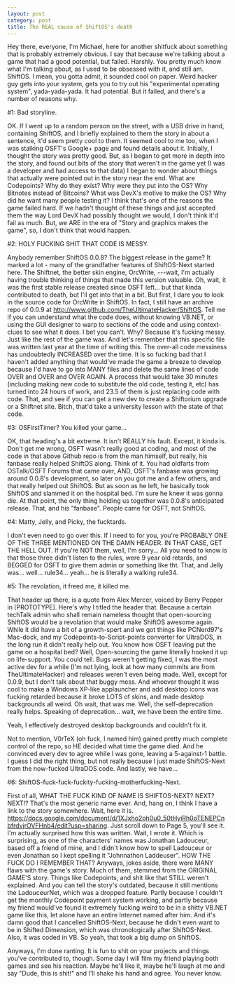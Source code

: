 ```yaml
---
layout: post
category: post
title: The REAL cause of ShiftOS's death
---
```


Hey there, everyone, I'm Michael, here for another shitfuck about something that is probably extremely obvious. I say that because we're talking about a game that had a good potential, but failed. Harshly. You pretty much know what I'm talking about, as I used to be obsessed with it, and still am. ShiftOS. I mean, you gotta admit, it sounded cool on paper. Weird hacker guy gets into your system, gets you to try out his "experimental operating system", yada-yada-yada. It had potential. But it failed, and there's a number of reasons why. 

#1: Bad storyline.

OK. If I went up to a random person on the street, with a USB drive in hand, containing ShiftOS, and I briefly explained to them the story in about a sentence, it'd seem pretty cool to them. It seemed cool to me too, when I was stalking OSFT's Google+ page and found details about it. Initially, I thought the story was pretty good. But, as I began to get more in depth into the story, and found out bits of the story that weren't in the game yet (I was a developer and had access to that data) I began to wonder about things that actually were pointed out in the story near the end. What are Codepoints? Why do they exist? Why were they put into the OS? Why Bitnotes instead of Bitcoins? What was DevX's motive to make the OS? Why did he want many people testing it? I think that's one of the reasons the game failed hard. If we hadn't thought of these things and just accepted them the way Lord DevX had possibly thought we would, I don't think it'd fail as much. But, we ARE in the era of "Story and graphics makes the game", so, I don't think that would happen.

#2: HOLY FUCKING SHIT THAT CODE IS MESSY.

Anybody remember ShiftOS 0.0.8? The biggest release in the game? It marked a lot - many of the grandfather features of ShiftOS-Next started here. The Shiftnet, the better skin engine, OrcWrite, ---wait, I'm actually having trouble thinking of things that made this version valuable. Oh, wait, it was the first stable release created since OSFT left... but that kinda contributed to death, but I'll get into that in a bit. But first, I dare you to look in the source code for OrcWrite in ShiftOS. In fact, I still have an archive repo of 0.0.9 at http://www.github.com/TheUltimateHacker/ShiftOS. Tell me if you can understand what the code does, without knowing VB.NET, or using the GUI designer to warp to sections of the code and using context-clues to see what it does. I bet you can't. Why? Because it's fucking messy. Just like the rest of the game was. And let's remember that this specific file was written last year at the time of writing this. The over-all code messiness has undoubtedly INCREASED over the time. It is so fucking bad that I haven't added anything that would've made the game a breeze to develop because I'd have to go into MANY files and delete the same lines of code OVER and OVER and OVER AGAIN. A process that would take 30 minutes (including making new code to substitute the old code, testing it, etc) has turned into 24 hours of work, and 23.5 of them is just replacing code with code. That, and see if you can get a new dev to create a Shiftorium upgrade or a Shiftnet site. Bitch, that'd take a university lesson with the state of that code.

#3: OSFirstTimer? You killed your game...

OK, that heading's a bit extreme. It isn't REALLY his fault. Except, it kinda is. Don't get me wrong, OSFT wasn't really good at coding, and most of the code in that above Github repo is from the man himself, but really, his fanbase really helped ShiftOS along. Think of it. You had oldfarts from OSTalk/OSFT Forums that came over, AND, OSFT's fanbase was growing around 0.0.8's development, so later on you got me and a few others, and that really helped out ShiftOS. But as soon as he left, he basically took ShiftOS and slammed it on the hospital bed. I'm sure he knew it was gonna die. At that point, the only thing holding us together was 0.0.8's anticipated release. That, and his "fanbase". People came for OSFT, not ShiftOS.

#4: Matty, Jelly, and Picky, the fucktards.

I don't even need to go over this. If I need to for you, you're PROBABLY ONE OF THE THREE MENTIONED ON THE DAMN HEADER. IN THAT CASE, GET THE HELL OUT. If you're NOT them, well, I'm sorry... All you need to know is that those three didn't listen to the rules, were 9 year old retards, and BEGGED for OSFT to give them admin or something like tht. That, and Jelly was... well... rule34... yeah... he is literally a walking rule34.

#5: The revolation, it freed me, it killed me.

That header up there, is a quote from Alex Mercer, voiced by Berry Pepper in [PROTOTYPE]. Here's why I titled the header that. Because a certain techTalk admin who shall remain nameless thought that open-sourcing ShiftOS would be a revolation that would make ShiftOS awesome again. While it did have a bit of a growth-spert and we got things like PCNerd97's Mac-dock, and my Codepoints-to-Script-points converter for UltraDOS, in the long run it didn't really help out. You know how OSFT leaving put the game on a hospital bed? Well, Open-sourcing the game literally hooked it up on life-support. You could tell. Bugs weren't getting fixed, I was the most active dev for a while (I'm not lying, look at how many commits are from TheUltimateHacker) and releases weren't even being made. Well, except for 0.0.9, but I don't talk about that buggy mess. And whoever thought it was cool to make a Windows XP-like applauncher and add desktop icons was fucking retarded because it broke LOTS of skins, and made desktop backgrounds all weird. Oh wait, that was me. Well, the self-deprecation really helps. Speaking of deprecation... wait, we have been the entire time.

Yeah, I effectively destroyed desktop backgrounds and couldn't fix it.

Not to mention, V0rTeX (oh fuck, I named him) gained pretty much complete control of the repo, so HE decided what time the game died. And he convinced every dev to agree while I was gone, leaving a 5-against-1 battle. I guess I did the right thing, but not really because I just made ShiftOS-Next from the now-fucked UltraDOS code. And lastly, we have...

#6: ShiftOS-fuck-fuck-fuckity-fucking-motherfucking-Next.

First of all, WHAT THE FUCK KIND OF NAME IS SHIFTOS-NEXT? NEXT? NEXT!? That's the most generic name ever. And, hang on, I think I have a link to the story somewhere. Wait, here it is. https://docs.google.com/document/d/1XJxho2oh0u0_50tHyiRh0oTENEPCnbfrdvjrOVFHnb4/edit?usp=sharing. Just scroll down to Page 5, you'll see it. I'm actually surprised how this was written. Wait, I wrote it. Which is surprising, as one of the characters' names was Jonathan Ladouceur, based off a friend of mine, and I didn't know how to spell Ladouceur or even Jonathan so I kept spelling it "Johnnathon Laddeuser". HOW THE FUCK DO I REMEMBER THAT? Anyways, jokes aside, there were MANY flaws with the game's story. Much of them, stemmed from the ORIGINAL GAME'S story. Things like Codepoints, and shit like that STILL weren't explained. And you can tell the story's outdated, because it still mentions the LadouceurNet, which was a dropped feature. Partly because I couldn't get the monthly Codepoint payment system working, and partly because my friend would've found it extremely fucking weird to be in a shitty VB.NET game like this, let alone have an entire Internet named after him. And it's damn good that I cancelled ShiftOS-Next, because he didn't even want to be in Shifted Dimension, which was chronologically after ShiftOS-Next. Also, it was coded in VB. So yeah, that took a big dump on ShiftOS.



Anyways, I'm done ranting. It is fun to shit on your projects and things you've contributed to, though. Some day I will film my friend playing both games and see his reaction. Maybe he'll like it, maybe he'll laugh at me and say "Dude, this is shit!" and I'll shake his hand and agree. You never know.